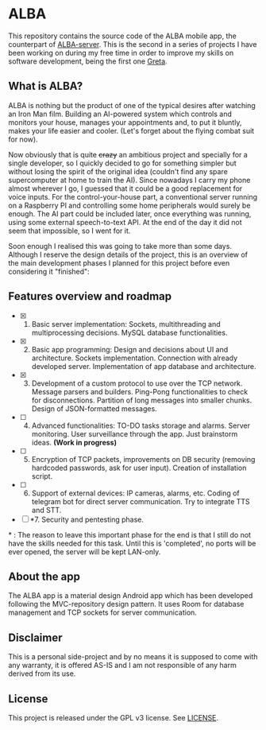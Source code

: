 # ALBA

This repository contains the source code of the ALBA mobile app, the counterpart of [ALBA-server](https://github.com/h3xduck/Alba-Server/). This is the second in a series of projects I have been working on during my free time in order to improve my skills on software development, being the first one [Greta](https://github.com/h3xduck/Greta/).

## What is ALBA?
ALBA is nothing but the product of one of the typical desires after watching an Iron Man film. Building an AI-powered system which controls and monitors your house, manages your appointments and, to put it bluntly, makes your life easier and cooler. (Let's forget about the flying combat suit for now).

Now obviously that is quite ~~crazy~~ an ambitious project and specially for a single developer, so I quickly decided to go for something simpler but without losing the spirit of the original idea (couldn't find any spare supercomputer at home to train the AI). Since nowadays I carry my phone almost wherever I go, I guessed that it could be a good replacement for voice inputs. For the control-your-house part, a conventional server running on a Raspberry PI and controlling some home peripherals would surely be enough. The AI part could be included later, once everything was running, using some external speech-to-text API. At the end of the day it did not seem that impossible, so I went for it.

Soon enough I realised this was going to take more than some days. Although I reserve the design details of the project, this is an overview of the main development phases I planned for this project before even considering it "finished":

## Features overview and roadmap

- [x] 1. Basic server implementation: Sockets, multithreading and multiprocessing decisions. MySQL database functionalities.
- [x] 2. Basic app programming: Design and decisions about UI and architecture. Sockets implementation. Connection with already developed server. Implementation of app database and architecture.
- [x] 3. Development of a custom protocol to use over the TCP network. Message parsers and builders. Ping-Pong functionalities to check for disconnections. Partition of long messages into smaller chunks. Design of JSON-formatted messages.
- [ ] 4. Advanced functionalities: TO-DO tasks storage and alarms. Server monitoring. User surveillance through the app. Just brainstorm ideas. __(Work in progress)__
- [ ] 5. Encryption of TCP packets, improvements on DB security (removing hardcoded passwords, ask for user input). Creation of installation script.
- [ ] 6. Support of external devices: IP cameras, alarms, etc. Coding of telegram bot for direct server communication. Try to integrate TTS and STT.
- [ ] *7. Security and pentesting phase. 

\* : The reason to leave this important phase for the end is that I still do not have the skills needed for this task. Until this is 'completed', no ports will be ever opened, the server will be kept LAN-only.

## About the app
The ALBA app is a material design Android app which has been developed following the MVC-repository design pattern. It uses Room for database management and  TCP sockets for server communication.

## Disclaimer
This is a personal side-project and by no means it is supposed to come with any warranty, it is offered AS-IS and I am not responsible of any harm derived from its use.

## License
This project is released under the GPL v3 license. See [LICENSE](https://github.com/h3xduck/Alba/blob/master/LICENSE).
